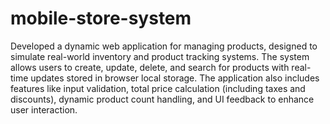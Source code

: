 # mobile-store-system
Developed a dynamic web application for managing products, designed to simulate real-world inventory and product tracking systems. The system allows users to create, update, delete, and search for products with real-time updates stored in browser local storage. The application also includes features like input validation, total price calculation (including taxes and discounts), dynamic product count handling, and UI feedback to enhance user interaction.
